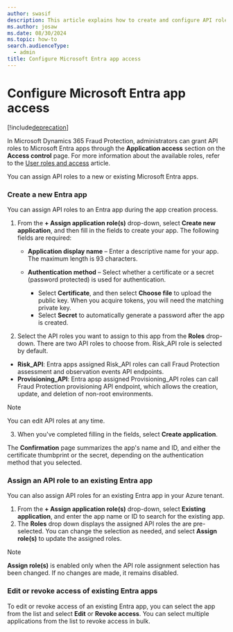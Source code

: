 ```yaml
---
author: swasif
description: This article explains how to create and configure API roles for Microsoft Entra applications.
ms.author: josaw
ms.date: 08/30/2024
ms.topic: how-to
search.audienceType:
  - admin
title: Configure Microsoft Entra app access
---
```


# Configure Microsoft Entra app access

[!include[deprecation](includes/deprecation.md)]

In Microsoft Dynamics 365 Fraud Protection, administrators can grant API roles to Microsoft Entra apps through the **Application access** section on the **Access control** page. For more information about the available roles, refer to the [User roles and access](user-roles-access.md) article. 

You can assign API roles to a new or existing Microsoft Entra apps. 

### Create a new Entra app

You can assign API roles to an Entra app during the app creation process.

1. From the **+ Assign application role(s)** drop-down, select **Create new application**, and then fill in the fields to create your app. The following fields are required:

    - **Application display name** – Enter a descriptive name for your app. The maximum length is 93 characters.
    - **Authentication method** – Select whether a certificate or a secret (password protected) is used for authentication.
    
      - Select **Certificate**, and then select **Choose file** to upload the public key. When you acquire tokens, you will need the matching private key.
      - Select **Secret** to automatically generate a password after the app is created.

2.	Select the API roles you want to assign to this app from the **Roles** drop-down. There are two API roles to choose from. Risk_API role is selected by default. 
  - **Risk_API**: Entra apps assigned Risk_API roles can call Fraud Protection assessment and observation events API endpoints.
  - **Provisioning_API**: Entra apsp assigned Provisioning_API roles can call Fraud Protection provisioning API endpoint, which allows the creation, update, and deletion of non-root environments.  

> [!NOTE]
> You can edit API roles at any time.

3.	When you've completed filling in the fields, select **Create application**.

The **Confirmation** page summarizes the app's name and ID, and either the certificate thumbprint or the secret, depending on the authentication method that you selected.


### Assign an API role to an existing Entra app

You can also assign API roles for an existing Entra app in your Azure tenant.

1.	From the **+ Assign application role(s)** drop-down, select **Existing application**, and enter the app name or ID to search for the existing app. 
2.	The **Roles** drop down displays the assigned API roles the are pre-selected. You can change the selection as needed, and select **Assign role(s)** to update the assigned roles.

> [!NOTE]
> **Assign role(s)** is enabled only when the API role assignment selection has been changed. If no changes are made, it remains disabled. 

### Edit or revoke access of existing Entra apps

To edit or revoke access of an existing Entra app, you can select the app from the list and select **Edit** or **Revoke access**. You can select multiple applications from the list to revoke access in bulk. 
